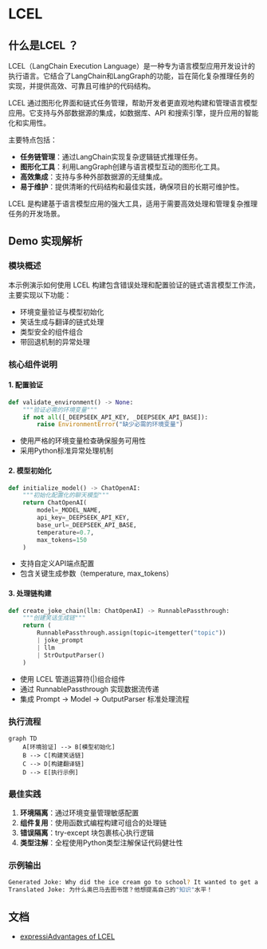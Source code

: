 # LCEL

## 什么是LCEL ？

LCEL（LangChain Execution Language）是一种专为语言模型应用开发设计的执行语言。它结合了LangChain和LangGraph的功能，旨在简化复杂推理任务的实现，并提供高效、可靠且可维护的代码结构。

LCEL 通过图形化界面和链式任务管理，帮助开发者更直观地构建和管理语言模型应用。它支持与外部数据源的集成，如数据库、API 和搜索引擎，提升应用的智能化和实用性。

主要特点包括：

- **任务链管理**：通过LangChain实现复杂逻辑链式推理任务。
- **图形化工具**：利用LangGraph创建与语言模型互动的图形化工具。
- **高效集成**：支持与多种外部数据源的无缝集成。
- **易于维护**：提供清晰的代码结构和最佳实践，确保项目的长期可维护性。

LCEL 是构建基于语言模型应用的强大工具，适用于需要高效处理和管理复杂推理任务的开发场景。


## Demo 实现解析

### 模块概述

本示例演示如何使用 LCEL 构建包含错误处理和配置验证的链式语言模型工作流，主要实现以下功能：

- 环境变量验证与模型初始化
- 笑话生成与翻译的链式处理
- 类型安全的组件组合
- 带回退机制的异常处理

### 核心组件说明

#### 1. 配置验证

```python
def validate_environment() -> None:
    """验证必需的环境变量"""
    if not all([_DEEPSEEK_API_KEY, _DEEPSEEK_API_BASE]):
        raise EnvironmentError("缺少必需的环境变量")
```

- 使用严格的环境变量检查确保服务可用性
- 采用Python标准异常处理机制

#### 2. 模型初始化

```python
def initialize_model() -> ChatOpenAI:
    """初始化配置化的聊天模型"""
    return ChatOpenAI(
        model=_MODEL_NAME,
        api_key=_DEEPSEEK_API_KEY,
        base_url=_DEEPSEEK_API_BASE,
        temperature=0.7,
        max_tokens=150
    )
```

- 支持自定义API端点配置
- 包含关键生成参数（temperature, max_tokens）

#### 3. 处理链构建

```python
def create_joke_chain(llm: ChatOpenAI) -> RunnablePassthrough:
    """创建笑话生成链"""
    return (
        RunnablePassthrough.assign(topic=itemgetter("topic"))
        | joke_prompt
        | llm
        | StrOutputParser()
    )
```

- 使用 LCEL 管道运算符(|)组合组件
- 通过 RunnablePassthrough 实现数据流传递
- 集成 Prompt -> Model -> OutputParser 标准处理流程

### 执行流程

```mermaid
graph TD
    A[环境验证] --> B[模型初始化]
    B --> C[构建笑话链]
    C --> D[构建翻译链]
    D --> E[执行示例]
```

### 最佳实践

1. **环境隔离**：通过环境变量管理敏感配置
2. **组件复用**：使用函数式编程构建可组合的处理链
3. **错误隔离**：try-except 块包裹核心执行逻辑
4. **类型注解**：全程使用Python类型注解保证代码健壮性

### 示例输出

```bash
Generated Joke: Why did the ice cream go to school? It wanted to get a little "sundae" education!
Translated Joke: 为什么奥巴马去图书馆？他想提高自己的"知识"水平！
```

## 文档

- [expressiAdvantages of LCEL](https://python.langchain.com/v0.1/docs/expression_language/why/)